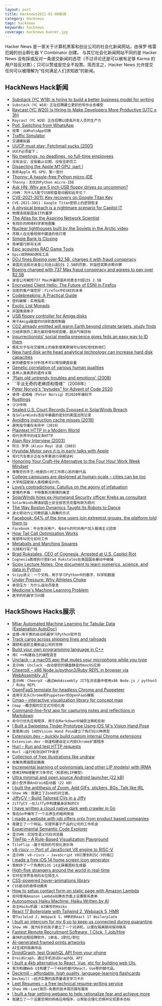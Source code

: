 ```yaml
---
layout: post
title: Hacknews2021-01-08新闻
category: Hacknews
tags: hacknews
keywords: hacknews
coverage: hacknews-banner.jpg
---
```


Hacker News 是一家关于计算机黑客和创业公司的社会化新闻网站，由保罗·格雷厄姆的创业孵化器 Y Combinator 创建。
与其它社会化新闻网站不同的是 Hacker News 没有踩或反对一条提交新闻的选项（不过评论还是可以被有足够 Karma 的用户投反对票）；只可以赞或是完全不投票。简而言之，Hacker News 允许提交任何可以被理解为“任何满足人们求知欲”的新闻。

## HackNews Hack新闻


- [Substack (YC W18) is hiring to build a better business model for writing](https://substack.com/jobs)
- `Substack（YC W18）正在招聘建立更好的写作业务模型`
- [Raycast (YC W20) Is Hiring to Make Developers More Productive (UTC ± 3h)](https://raycast.com/jobs)
- `Raycast（YC W20）正在招聘以提高开发人员的生产力`
- [Poll: Switching from WhatsApp](item?id=25669864)
- `投票：从WhatsApp切换`
- [Traffic Simulator](https://traffic-simulation.de/)
- `交通模拟器`
- [UUCP must stay; Fetchmail sucks (2001)](https://docs.freebsd.org/cgi/getmsg.cgi?fetch=585008+0+archive/2001/freebsd-arch/20010218.freebsd-arch)
- `UUCP必须留下； `
- [No meetings, no deadlines, no full-time employees](https://sahillavingia.com/work)
- `没有会议，没有截止日期，没有全职员工`
- [Dissecting the Apple M1 GPU, part I](https://rosenzweig.io/blog/asahi-gpu-part-1.html)
- `剖析Apple M1 GPU，第一部分`
- [Thonny: A hassle-free Python micro-IDE](https://thonny.org/)
- `Thonny：无忧的Python micro-IDE`
- [Ask HN: Why are 5 inch USB floppy drives so uncommon?](item?id=25671418)
- `问HN：为什么5英寸USB软盘驱动器如此罕见？`
- [CVE-2021-3011: Key recovery on Google Titan Key](https://ninjalab.io/a-side-journey-to-titan/)
- `CVE-2021-3011：Google Titan密钥上的密钥恢复`
- [A physical breach is a nightmare scenario for Capitol IT](https://twitter.com/jacobian/status/1347000969435860993)
- `物理违规是国会IT的噩梦`
- [The Atlas for the Aspiring Network Scientist](https://arxiv.org/abs/2101.00863)
- `有抱负的网络科学家地图集`
- [Nuclear lighthouses built by the Soviets in the Arctic video](https://www.bbc.com/reel/video/p0931jtk/the-nuclear-lighthouses-built-by-the-soviets-in-the-arctic)
- `苏联人在北极视频中建造的核灯塔`
- [Simple Bank Is Closing](https://www.oregonlive.com/silicon-forest/2021/01/simple-portland-online-banker-is-shutting-down.html)
- `简单银行即将关闭`
- [Epic acquires RAD Game Tools](https://www.epicgames.com/site/en-US/news/epic-acquires-rad-game-tools)
- `Epic收购RAD游戏工具`
- [DOJ fines Boeing over $2.5B, charges it with fraud conspiracy](https://www.cnbc.com/2021/01/07/doj-fines-boeing-over-2point5-billion-charges-it-with-fraud-conspiracy-over-737-max-crashes.html)
- `美国司法部对波音公司处以超过$ 2.5B的罚款，并指控其欺诈欺诈罪`
- [Boeing charged with 737 Max fraud conspiracy and agrees to pay over $2.5B](https://www.justice.gov/opa/pr/boeing-charged-737-max-fraud-conspiracy-and-agrees-pay-over-25-billion)
- `波音公司被控737 Max诈骗阴谋并同意支付超过$ 2.5B`
- [Encrypted Client Hello: The Future of ESNI in Firefox](https://blog.mozilla.org/security/2021/01/07/encrypted-client-hello-the-future-of-esni-in-firefox/)
- `加密的客户端您好：Firefox中ESNI的未来`
- [Codebreaking: A Practical Guide](https://www.codebreaking-guide.com/)
- `密码破解：实用指南`
- [Exotic List Monads](https://hackage.haskell.org/package/exotic-list-monads-1.0.1/docs/Control-Monad-List-Exotic.html)
- `异国情调单子`
- [USB floppy controller for Amiga disks](https://github.com/jtsiomb/usbamigafloppy)
- `用于Amiga磁盘的USB软盘控制器`
- [CO2 already emitted will warm Earth beyond climate targets, study finds](https://www.cbc.ca/news/technology/climate-targets-1.5861537)
- `已经排放的二氧化碳将使地球变暖，超出气候目标`
- [Insurrectionists’ social media presence gives feds an easy way to ID them](https://arstechnica.com/tech-policy/2021/01/insurrectionists-social-media-presence-gives-feds-an-easy-way-to-id-them/)
- `叛乱分子在社交媒体上的身影使美联储可以轻松地找到他们`
- [New hard disk write head analytical technology can increase hard disk capacities](https://www.tohoku.ac.jp/en/press/new_hard_disk_write_head_analytical_technology.html)
- `新的硬盘写头分析技术可以增加硬盘容量`
- [Genetic correlation of various human qualities](https://twitter.com/dr_appie/status/1347214300318998529)
- `各种人类素质的遗传关联`
- ['Plain old untrendy troubles and emotions' (2008)](https://www.theguardian.com/books/2008/sep/20/fiction)
- ```平淡无奇的老麻烦和情绪''（2008年）`
- [Peter Norvig's “pytudes” for Advent of Code 2020](https://github.com/norvig/pytudes/blob/master/ipynb/Advent-2020.ipynb)
- `彼得·诺维格（Peter Norvig）的2020年编码节`
- [Rustlings](https://github.com/rust-lang/rustlings)
- `沙沙作响`
- [Sealed U.S. Court Records Exposed in SolarWinds Breach](https://krebsonsecurity.com/2021/01/sealed-u-s-court-records-exposed-in-solarwinds-breach/)
- `在SolarWinds违反中暴露的密封的美国法院记录`
- [Avoiding instruction cache misses (2019)](https://paweldziepak.dev/2019/06/21/avoiding-icache-misses/)
- `避免指令缓存未命中（2019）`
- [Plaintext HTTP in a Modern World](https://jcs.org/2021/01/06/plaintext)
- `现代世界中的纯文本HTTP`
- [Alain Roy Interview (2003)](http://bs.bungie.org/2003/04/alain_roy_inter_1.html)
- `阿兰·罗伊（Alain Roy）访谈（2003）`
- [Hyundai Motor says it is in early talks with Apple](https://www.reuters.com/article/us-hyundai-motor-stocks/hyundai-motor-says-it-is-in-early-talks-with-apple-shares-surge-24-idUSKBN29D02E)
- `现代汽车表示正在与苹果进行早期谈判`
- [Honoring Your Craft–He Alternative to the Four Hour Work Week Mindset](https://dantawfik.medium.com/craftsmanship-the-alternative-to-the-four-hour-work-week-mindset-36490fc1c038)
- `尊敬您的手艺–他是四小时工作周心态的替代品`
- [College campuses are designed at human-scale – cities can be too](https://www.strongtowns.org/journal/2021/1/6/college-campuses-as-a-model-for-urban-planning)
- `大学校园是按人类规模设计的。`
- [Love’s contradictions: Catullus on the agony of infatuation](https://psyche.co/ideas/loves-contradictions-catullus-on-the-agony-of-infatuation)
- `爱情的矛盾：卡特鲁斯对痴情的痛苦`
- [SolarWinds hires ex-Homeland Security officer Krebs as consultant](https://www.reuters.com/article/global-cyber-solarwinds/hacking-victim-solarwinds-hires-ex-homeland-security-official-krebs-as-consultant-idUSL1N2JJ069)
- `SolarWinds聘请前国土安全部官员克雷布斯为顾问`
- [The Way Boston Dynamics Taught Its Robots to Dance](https://spectrum.ieee.org/automaton/robotics/humanoids/how-boston-dynamics-taught-its-robots-to-dance)
- `波士顿动力公司教机器人跳舞的方式`
- [Facebook: 64% of the time users join extremist groups, the platform told them to](https://www.wired.com/story/opinion-platforms-must-pay-for-their-role-in-the-insurrection/)
- `Facebook：平台告诉用户，有64％的时间用户加入极端主义团体`
- [How Tail Call Optimization Works](https://eklitzke.org/how-tail-call-optimization-works)
- `尾部呼叫优化如何工作`
- [Metaballs and Marching Squares](http://jamie-wong.com/2014/08/19/metaballs-and-marching-squares/)
- `元球和行军广场`
- [Brad Rukstales, CEO of Cognesia, Arrested at U.S. Capitol Riot](https://chicago.cbslocal.com/2021/01/07/brad-rukstales-of-inverness-arrested-at-u-s-capitol-riot-apologizes-and-expresses-embarrassment/)
- `Cognesia首席执行官Brad Rukstales在美国国会暴动中被捕`
- [Scipy Lecture Notes: One document to learn numerics, science, and data in Python](http://www.scipy-lectures.org/index.html)
- `Scipy讲义：一个文档，用于学习Python中的数字，科学和数据`
- [Under Pressure: Why Athletes Choke](https://www.theguardian.com/sport/2020/nov/05/under-pressure-why-athletes-choke)
- `承受压力：为什么运动员窒息`
- [Medicine's Machine Learning Problem](https://bostonreview.net/science-nature/rachel-thomas-medicines-machine-learning-problem)
- `医学的机器学习问题`


## HackShows Hacks展示

- [ Mljar Automated Machine Learning for Tabular Data (Explanation,AutoDoc)](https://github.com/mljar/mljar-supervised)
- `监督–用于表的自动机器学习Python软件包`
- [ Track cargo across shipping lines and railroads](https://github.com/dhruvkar/tracktrace)
- `跟踪和追踪主要航运公司的货物`
- [ Build your own programming language in C++](https://github.com/codr7/alang)
- `用C ++构建自己的编程语言`
- [ Unclack – a macOS app that mutes your microphone while you type](https://unclack.app)
- `显示HN：Unclack –自动使您的键盘静音的macOS应用`
- [ CheerpX – x86 Node.js/python3/Ruby REPL in browser via WebAssembly JIT](https://repl.leaningtech.com/)
- `显示HN：CheerpX –通过WebAssembly JIT在浏览器中使用x86 Node.js / python3 / Ruby REPL`
- [ OpenFaaS template for headless Chrome and Puppeteer](https://github.com/alexellis/openfaas-puppeteer-template)
- `适用于无头Chrome和Puppeteer的OpenFaaS模板`
- [ Cmap – interactive visualization library for concept map](https://github.com/ionstage/cmap)
- `Cmap –概念图的交互式可视化库`
- [ Command-line-first app for capturing notes and reflections in Markdown](https://github.com/automoto/devlog)
- `命令行优先应用程序，用于在Markdown中捕获注释和反射`
- [ I Built a Swipeless Tinder Prototype Using iOS 14's Vision Hand Pose](https://github.com/anupamchugh/iOS14VisionHandPose)
- `我使用iOS 14的Vision Hand Pose建立了免打扫火种原型`
- [ Extension.dev – quickly build custom internal Chrome extensions](https://extension.dev/)
- `Extension.dev –快速构建自定义内部Chrome扩展程序`
- [ Hurl – Run and test HTTP requests](https://hurl.dev)
- `Hurl –运行和测试HTTP请求`
- [ Collection of free illustrations like undraw](https://www.vektors.pro/)
- `收集免费插图如画画`
- [ Incremental learning of polynomials (and other LIP models) with IRMA](http://buschermoehle.org/andreas/irma.htm)
- `使用IRMA增量学习多项式（和其他LIP模型）`
- [ Ultra minimal and open source Android launcher (22 kB)](https://play.google.com/store/apps/details?id=app.olauncher.light)
- `超小型开源Android启动器（22 kB）`
- [ I built the antithesis of Zoom. Add GIFs, stickers, BGs. Talk like IRL](https://reslash.co)
- `Show HN：我建立了Zoom的对立面。`
- [ JiffyCV – Build Tailored CVs in a Jiffy](https://jiffycv.com)
- `JiffyCV –在Jiffy中构建量身定制的CV`
- [ I have written a cloud native dark web crawler in Go](https://github.com/creekorful/trandoshan/discussions/122)
- `我在Go中编写了一个云原生的暗网爬虫`
- [ I made a website with job offers only from product based companies](https://getaproductjob.com/)
- `我建立了一个网站，仅提供基于产品的公司的工作机会`
- [ Experimental Semantic Code Explorer](https://artifacts.bypaulshen.com/code-explorer/02/)
- `显示HN：实验性语义代码浏览器`
- [ TileFlip – A Rule-Based Visualization Playground](https://tileflip.xyz)
- `TileFlip –基于规则的可视化游乐场`
- [ v8-riscv — Port of JavaScript V8 engine to RISC-V](https://github.com/v8-riscv/v8)
- `显示HN：v8-riscv — JavaScript V8引擎到RISC-V的端口`
- [ I made a free iOS 14 home screen icon generator](https://myicon.io/ios-14-icon-editor)
- `我制作了一个免费的iOS 14主屏幕图标生成器`
- [ High-five strangers around the world in real-time](https://h1ghf1ve.me/)
- `实时在世界各地的五位陌生人`
- [ CSS-powered hover-animations library](item?id=25662824)
- `CSS驱动的悬停动画库`
- [ How to setup contact form on static page with Amazon Lambda](https://jpomykala.com/2018/08/04/serverless-contact-form-on-static-page)
- `如何使用Amazon Lambda在静态页面上设置联系表单`
- [ Autonomous Haiku Machine: Haiku Written by AI](https://www.amazon.com/dp/B08S2Y9DFS/)
- `自主Haiku机器：AI编写的Haiku`
- [ React 17 Boilerplate with Tailwind 2, Webpack 5, HMR](https://github.com/altafino/react-webpack-5-tailwind-2)
- `带Tailwind 2，Webpack 5，HMR的React 17 Boilerplate`
- [ I built an intercom for my 6 yo to keep us connected during quarantine](https://chordata.cc/blog/open-source-intercom-for-kids/)
- `Show HN：我为6岁的孩子建立了一个对讲机，以便在隔离期间保持联系`
- [ Fastest Remote Recruitment Software, 1 Click, 1 Job/Hire](https://likeava.com)
- `最快的远程招聘软件，1单击，1职位/职位`
- [ AI-generated framed prints artworks](http://uniqueaiart.com/)
- `AI生成的版画作品`
- [ DroidGraph, test GraphQL API from your phone](https://play.google.com/store/apps/details?id=com.onedev.droidgraph&hl=en_US&gl=US)
- `DroidGraph，通过手机测试GraphQL API`
- [ I built a 4kb alternative to React, Vue, etc for building web UIs.](https://synergyjs.org)
- `我为构建Web UI构建了一个4kb的替代React，Vue等的替代品。`
- [ Deckmill – affordable, high quality, language-learning flashcards](https://deckmill.com/)
- `Deckmill –经济实惠的高质量语言学习卡片`
- [ Leet Resumes – a free technical resume-writing service](https://leetresumes.com/)
- `Show HN：Leet简历–免费的技术简历撰写服务`
- [ I built a fear setting webapp to help rationalize fear and achieve more](https://fearsettingapp.herokuapp.com/)
- `我建立了一个设置恐惧的网络应用程序，以帮助合理化恐惧并实现更多目标`

